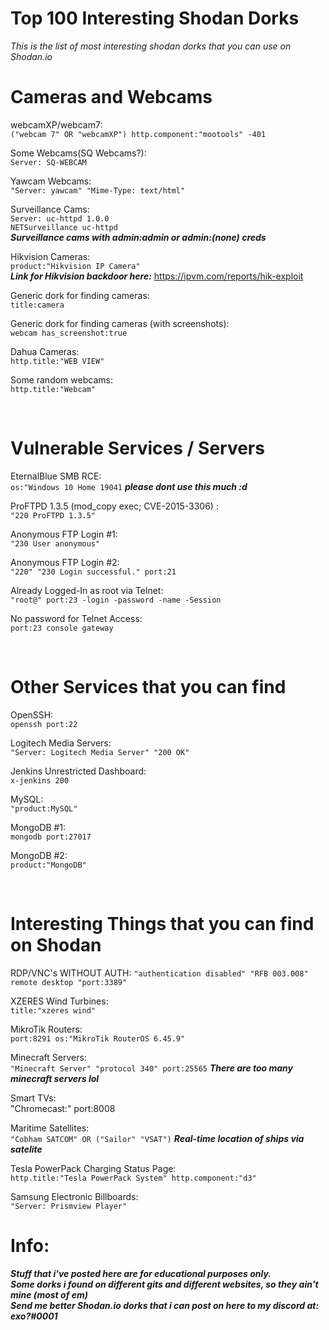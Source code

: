 # Top 100 Interesting Shodan Dorks

_This is the list of most interesting shodan dorks that you can use on Shodan.io_
</br>

# Cameras and Webcams

webcamXP/webcam7: \
`("webcam 7" OR "webcamXP") http.component:"mootools" -401`

Some Webcams(SQ Webcams?): \
`Server: SQ-WEBCAM`

Yawcam Webcams: \
`"Server: yawcam" "Mime-Type: text/html"`

Surveillance Cams: \
`Server: uc-httpd 1.0.0`\
`NETSurveillance uc-httpd`\
***Surveillance cams with admin:admin or admin:(none) creds***

Hikvision Cameras: \
`product:"Hikvision IP Camera"` \
***Link for Hikvision backdoor here:*** https://ipvm.com/reports/hik-exploit

Generic dork for finding cameras: \
`title:camera`

Generic dork for finding cameras (with screenshots): \
`webcam has_screenshot:true`

Dahua Cameras: \
`http.title:"WEB VIEW"`

Some random webcams: \
`http.title:"Webcam"`

</br>

# Vulnerable Services / Servers

EternalBlue SMB RCE: \
`os:"Windows 10 Home 19041`
***please dont use this much :d***

ProFTPD 1.3.5 (mod_copy exec; CVE-2015-3306) : \
`"220 ProFTPD 1.3.5"`

Anonymous FTP Login #1: \
`"230 User anonymous"`

Anonymous FTP Login #2: \
`"220" "230 Login successful." port:21`

Already Logged-In as root via Telnet: \
`"root@" port:23 -login -password -name -Session`

No password for Telnet Access: \
`port:23 console gateway`

</br>

# Other Services that you can find

OpenSSH: \
`openssh port:22`

Logitech Media Servers: \
`"Server: Logitech Media Server" "200 OK"`

Jenkins Unrestricted Dashboard: \
`x-jenkins 200`

MySQL: \
`"product:MySQL"`

MongoDB #1: \
`mongodb port:27017`

MongoDB #2: \
`product:"MongoDB"`

</br>

# Interesting Things that you can find on Shodan

RDP/VNC's WITHOUT AUTH:
`"authentication disabled" "RFB 003.008"`\
`remote desktop "port:3389"`

XZERES Wind Turbines: \
`title:"xzeres wind"`

MikroTik Routers: \
`port:8291 os:"MikroTik RouterOS 6.45.9"`

Minecraft Servers: \
`"Minecraft Server" "protocol 340" port:25565`
***There are too many minecraft servers lol***

Smart TVs: \
"Chromecast:" port:8008

Maritime Satellites: \
`"Cobham SATCOM" OR ("Sailor" "VSAT")`
***Real-time location of ships via satelite***

Tesla PowerPack Charging Status Page: \
`http.title:"Tesla PowerPack System" http.component:"d3"`

Samsung Electronic Billboards: \
`"Server: Prismview Player"`

# Info:
***Stuff that i've posted here are for educational purposes only.***\
***Some dorks i found on different gits and different websites, so they ain't mine (most of em)***\
***Send me better Shodan.io dorks that i can post on here to my discord at: exo?#0001***
